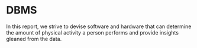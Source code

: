 # DBMS
In this report, we strive to devise software and hardware that can determine the amount of physical activity a person performs and provide insights gleaned from the data.
